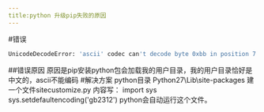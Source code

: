 ```yaml
---
title:python 升级pip失败的原因
---
```

#错误
```bash
UnicodeDecodeError: 'ascii' codec can't decode byte 0xbb in position 7: ordinal not in range(128)
```
##错误原因
原因是pip安装python包会加载我的用户目录，我的用户目录恰好是中文的，ascii不能编码
#解决方案
python目录 Python27\Lib\site-packages 建一个文件sitecustomize.py 
内容写： 
import sys 
sys.setdefaultencoding('gb2312') 
python会自动运行这个文件。